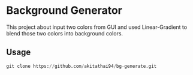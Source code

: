 # Background Generator

This project about input two colors from GUI and used Linear-Gradient to blend those two colors into background colors. 

## Usage

```python
git clone https://github.com/akitathai94/bg-generate.git
```

